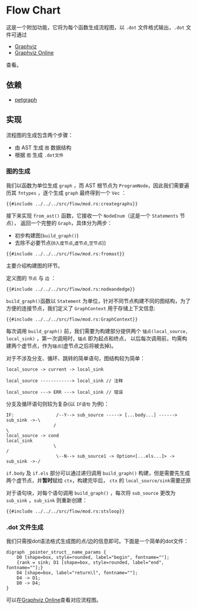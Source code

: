 # Flow Chart

这是一个附加功能，它将为每个函数生成流程图，以 `.dot` 文件格式输出，`.dot` 文件可通过
- [Graphviz](https://graphviz.org/)  
- [Graphviz Online](https://dreampuf.github.io/GraphvizOnline)  

查看。

## 依赖

- [petgraph](https://github.com/petgraph/petgraph)

## 实现

流程图的生成包含两个步骤：  

- 由 AST 生成 `图` 数据结构
- 根据 `图` 生成 `.dot文件`

### 图的生成  

我们以函数为单位生成 `graph` ，而 AST 根节点为 `ProgramNode`，因此我们需要遍历其 `fntypes`
 ，逐个生成 `graph` 最终得到一个 `Vec` ：

 ```rust,no_run,noplayground
{{#include ../../../src/flow/mod.rs:creategraphs}}
```

接下来实现 `from_ast()` 函数，它接收一个 `NodeEnum`（这是一个 `Statements` 节点）， 返回一个完整的 `Graph`，具体分为两步：
- 初步构建图(`build_graph()`)
- 去除不必要节点(`0入度节点`,`虚节点`,`空节点`))
 ```rust,no_run,noplayground
{{#include ../../../src/flow/mod.rs:fromast}}
```
主要介绍构建图的环节。



定义图的 `节点` 与 `边` ：

 ```rust,no_run,noplayground
{{#include ../../../src/flow/mod.rs:nodeandedge}}
```

`build_graph()`函数以 `Statement` 为单位，针对不同节点构建不同的图结构，为了方便的连接节点，我们定义了 `GraphContext` 用于存储上下文信息:

 ```rust,no_run,noplayground
{{#include ../../../src/flow/mod.rs:GraphContext}}
```

每次调用 `build_graph()` 前，我们需要为构建部分提供两个 `锚点(local_source, local_sink)` ，第一次调用时，`锚点` 即为起点和终点，
以后每次调用前，均需构建两个虚节点，作为`锚点`(虚节点之后将被去掉)。

对于不涉及分支、循环、跳转的简单语句，图结构较为简单：

 ```
 local_source -> current -> local_sink

 local_source ------------> local_sink // 注释

 local_source ---> ERR ---> local_sink // 错误
```

分支及循环语句则较为复杂(以 `IF语句` 为例)：
 ```
IF:                /--Y--> sub_source -----> [...body...] ------> sub_sink ->-\
                   /                                                            \
local_source -> cond                                                        local_sink
                   \                                                           /
                    \--N--> sub_source1 -> Option<[...els...]> -> sub_sink ->-/

```

`if.body` 及 `if.els` 部分可以通过递归调用 `build_graph()` 构建，但是需要先生成两个虚节点，并**暂时**赋给 `ctx`，构建完毕后，
`ctx` 的 `local_source/sink`需要还原  

对于语句块，对每个语句调用 `build_graph()` ，每次将 `sub_source` 更改为 `sub_sink` ，`sub_sink` 则重新创建：
 ```rust,no_run,noplayground
{{#include ../../../src/flow/mod.rs:stsloop}}
```

### .dot 文件生成

我们只需按dot语法格式生成图的点/边的信息即可。下面是一个简单的dot文件：

```
digraph _pointer_struct__name_params {
    D0 [shape=box, style=rounded, label="begin", fontname=""];
    {rank = sink; D1 [shape=box, style=rounded, label="end", fontname=""];}
    D4 [shape=box, label="return\l", fontname=""];
    D4 -> D1;
    D0 -> D4;
}
```
可以在[Graphviz Online](https://dreampuf.github.io/GraphvizOnline)查看对应流程图。